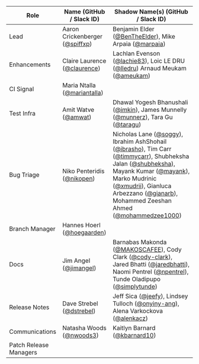 | **Role** | **Name** (**GitHub / Slack ID**)  | **Shadow Name(s) (GitHub / Slack ID)** |
| ------ | ------ | ------ |
| Lead | Aaron Crickenberger ([@spiffxp](https://github.com/spiffxp)) | Benjamin Elder ([@BenTheElder](https://github.com/BenTheElder)), Mike Arpaia ([@marpaia](https://github.com/marpaia)) |
| Enhancements | Claire Laurence ([@claurence](https://github.com/claurence)) |Lachlan Evenson ([@lachie83](https://github.com/lachie83)), Loic LE DRU ([@lledru](https://github.com/lledru)) Arnaud Meukam ([@ameukam](https://github.com/ameukam)) |
| CI Signal | Maria Ntalla ([@mariantalla](https://github.com/mariantalla)) | |
| Test Infra | Amit Watve ([@amwat](https://github.com/amwat)) | Dhawal Yogesh Bhanushali ([@imkin](https://github.com/imkin)), James Munnelly ([@munnerz](https://github.com/munnerz)), Tara Gu ([@taragu](https://github.com/taragu)) |
| Bug Triage | Niko Penteridis ([@nikopen](https://github.com/nikopen)) | Nicholas Lane ([@soggy](https://github.com/soggiest)), Ibrahim AshShohail ([@ibrasho](https://github.com/ibrasho)), Tim Carr ([@timmycarr](https://github.com/timmycarr)), Shubheksha Jalan ([@shubheksha](https://github.com/shubheksha)), Mayank Kumar ([@mayank](https://github.com/krmayankk)), Marko Mudrinic ([@xmudrii](https://github.com/xmudrii)), Gianluca Arbezzano ([@gianarb](https://github.com/gianarb)), Mohammed Zeeshan Ahmed ([@mohammedzee1000](https://github.com/mohammedzee1000)) |
| Branch Manager | Hannes Hoerl ([@hoegaarden](https://github.com/hoegaarden)) | |
| Docs | Jim Angel ([@jimangel](https://github.com/jimangel)) | Barnabas Makonda ([@MAKOSCAFEE](https://github.com/MAKOSCAFEE)), Cody Clark ([@cody-clark](https://github.com/cody-clark)), Jared Bhatti ([@jaredbhatti](https://github.com/jaredbhatti)), Naomi Pentrel ([@npentrel](https://github.com/npentrel)), Tunde Oladipupo ([@simplytunde](https://github.com/simplytunde)) |
| Release Notes | Dave Strebel ([@dstrebel](https://github.com/dstrebel)) | Jeff Sica ([@jeefy](https://github.com/jeefy)), Lindsey Tulloch ([@onyiny-ang](https://github.com/onyiny-ang)), Alena Varkockova ([@alenkacz](https://github.com/alenkacz)) |
| Communications | Natasha Woods ([@nwoods3](https://github.com/nwoods3)) |  Kaitlyn Barnard ([@kbarnard10](https://github.com/kbarnard10)) |
| Patch Release Managers | | |
